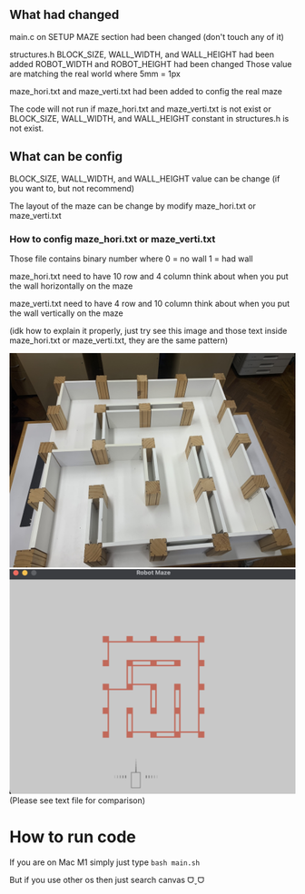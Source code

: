 ## What had changed

main.c on SETUP MAZE section had been changed (don't touch any of it)

structures.h BLOCK_SIZE, WALL_WIDTH, and WALL_HEIGHT had been added
ROBOT_WIDTH and ROBOT_HEIGHT had been changed
Those value are matching the real world where 5mm = 1px

maze_hori.txt and maze_verti.txt had been added to config the real maze

The code will not run if maze_hori.txt and maze_verti.txt is not exist
or BLOCK_SIZE, WALL_WIDTH, and WALL_HEIGHT constant in structures.h is not exist.

## What can be config

BLOCK_SIZE, WALL_WIDTH, and WALL_HEIGHT value can be change (if you want to, but not recommend)

The layout of the maze can be change by modify maze_hori.txt or maze_verti.txt

### How to config maze_hori.txt or maze_verti.txt

Those file contains binary number where
0 = no wall
1 = had wall

maze_hori.txt need to have 10 row and 4 column 
think about when you put the wall horizontally on the maze

maze_verti.txt need to have 4 row and 10 column 
think about when you put the wall vertically on the maze

(idk how to explain it properly, just try see this image and those text inside maze_hori.txt or maze_verti.txt, they are the same pattern)

![Real](images/real.jpg)
![Sim](images/sim.png)
(Please see text file for comparison)

# How to run code

If you are on Mac M1 simply just type
`bash main.sh`

But if you use other os then just search canvas ᗜˬᗜ 